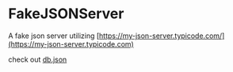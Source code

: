 # FakeJSONServer

A fake json server utilizing [https://my-json-server.typicode.com/](https://my-json-server.typicode.com)

check out [db.json](db.json)

